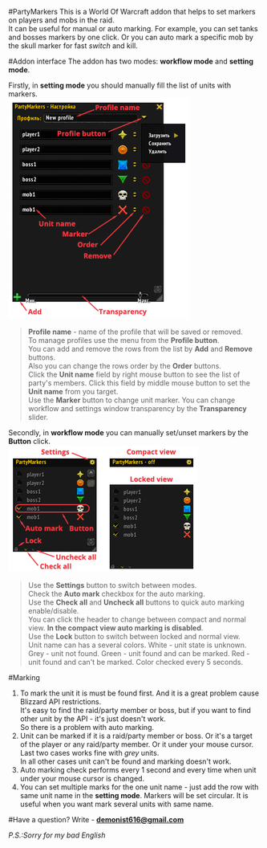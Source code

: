 #PartyMarkers
This is a World Of Warcraft addon that helps to set markers on players and mobs in the raid.  
It can be useful for manual or auto marking. For example, you can set tanks and bosses markers by one click. Or you can auto mark a specific mob by the skull marker for fast *switch* and kill.    

#Addon interface
The addon has two modes: **workflow mode** and **setting mode**.

Firstly, in **setting mode** you should manually fill the list of units with markers.  
![_image not found_](screenshots/settingsHelp.png)  
> **Profile name** - name of the profile that will be saved or removed.  
> To manage profiles use the menu from the **Profile button**.  
> You can add and remove the rows from the list by **Add** and **Remove** buttons.  
> Also you can change the rows order by the **Order** buttons.  
> Click the **Unit name** field by right mouse button to see the list of party's members. Click this field by middle mouse button to set the **Unit name** from you target.  
> Use the **Marker** button to change unit marker.
> You can change workflow and settings window transparency by the **Transparency** slider.

Secondly, in **workflow mode** you can manually set/unset markers by the **Button** click.  
![_image not found_](screenshots/workflowHelp.png)  
> Use the **Settings** button to switch between modes.  
> Check the **Auto mark** checkbox for the auto marking.  
> Use the **Check all** and **Uncheck all** buttons to quick auto marking enable/disable.  
> You can click the header to change between compact and normal view. **In the compact view auto marking is disabled**.  
> Use the **Lock** button to switch between locked and normal view.  
> Unit name can has a several colors. White - unit state is unknown. Grey - unit not found. Green - unit found and can be marked. Red - unit found and can't be marked. Color checked every 5 seconds.

#Marking
1. To mark the unit it is must be found first. And it is a great problem cause Blizzard API restrictions.  
It's easy to find the raid/party member or boss, but if you want to find other unit by the API - it's just doesn't work.  
So there is a problem with auto marking.
2. Unit can be marked if it is a raid/party member or boss. Or it's a target of the player or any raid/party member. Or it under your mouse cursor. Last two cases works fine with *grey* units.  
In all other cases unit can't be found and marking doesn't work.
3. Auto marking check performs every 1 second and every time when unit under your mouse cursor is changed.
4. You can set multiple marks for the one unit name - just add the row with same unit name in the **setting mode**. Markers will be set circular. It is useful when you want mark several units with same name.

#Have a question?
Write - **demonist616@gmail.com**

*P.S.:Sorry for my bad English*